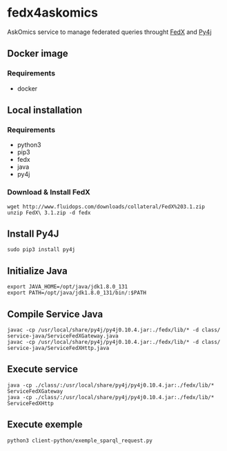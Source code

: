 # fedx4askomics
AskOmics service to manage federated queries throught [FedX](http://www.fluidops.com/en/company/knowledge/open_source.php) and [Py4j](https://www.py4j.org)

## Docker image

### Requirements

+ docker


## Local installation

### Requirements

+ python3
+ pip3
+ fedx
+ java
+ py4j

### Download & Install FedX

```
wget http://www.fluidops.com/downloads/collateral/FedX%203.1.zip
unzip FedX\ 3.1.zip -d fedx
```

## Install Py4J

```
sudo pip3 install py4j
```

## Initialize Java

```
export JAVA_HOME=/opt/java/jdk1.8.0_131
export PATH=/opt/java/jdk1.8.0_131/bin/:$PATH
```

## Compile Service Java

```
javac -cp /usr/local/share/py4j/py4j0.10.4.jar:./fedx/lib/* -d class/ service-java/ServiceFedXGateway.java
javac -cp /usr/local/share/py4j/py4j0.10.4.jar:./fedx/lib/* -d class/ service-java/ServiceFedXHttp.java 
```

## Execute service

```
java -cp ./class/:/usr/local/share/py4j/py4j0.10.4.jar:./fedx/lib/* ServiceFedXGateway
java -cp ./class/:/usr/local/share/py4j/py4j0.10.4.jar:./fedx/lib/* ServiceFedXHttp
```

## Execute exemple

```
python3 client-python/exemple_sparql_request.py
```


